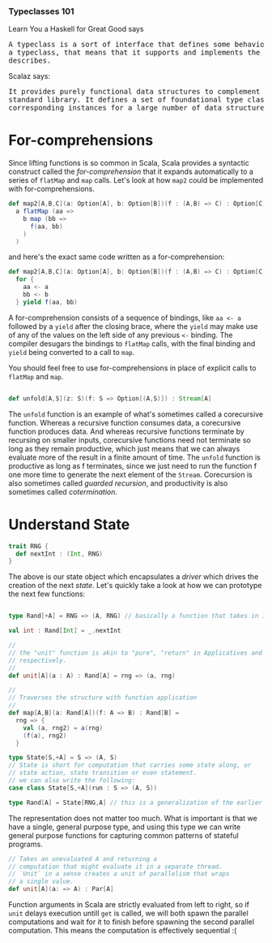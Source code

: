
### Typeclasses 101

Learn You a Haskell for Great Good says

<pre>
A typeclass is a sort of interface that defines some behavior. If a type is a part of
a typeclass, that means that it supports and implements the behavior the typeclass
describes.
</pre>

Scalaz says:
<pre>
It provides purely functional data structures to complement those from the Scala
standard library. It defines a set of foundational type classes (e.g. Functor, Monad) from
corresponding instances for a large number of data structures.
</pre>

# For-comprehensions

Since lifting functions is so common in Scala, Scala provides a syntactic construct
called the _for-comprehension_ that it expands automatically to a series of `flatMap`
and `map` calls. Let's look at how `map2` could be implemented with for-comprehensions.

```scala
def map2[A,B,C](a: Option[A], b: Option[B])(f : (A,B) => C) : Option[C] =
  a flatMap (aa => 
    b map (bb =>
      f(aa, bb)
    )
  )
```
and here's the exact same code written as a for-comprehension:
```scala
def map2[A,B,C](a: Option[A], b: Option[B])(f : (A,B) => C) : Option[C] =
  for {
    aa <- a
    bb <- b
  } yield f(aa, bb)
```

A for-comprehension consists of a sequence of bindings, like `aa <- a` followed by a `yield`
after the closing brace, where the `yield` may make use of any of the values on the left side
of any previous `<-` binding. The compiler desugars the bindings to `flatMap` calls, with the final
binding and `yield` being converted to a call to `map`.

You should feel free to use for-comprehensions in place of explicit calls to `flatMap` and `map`.

```scala

def unfold[A,S](z: S)(f: S => Option[(A,S)]) : Stream[A]

```

The `unfold` function is an example of what's sometimes called a corecursive function.
Whereas a recursive function consumes data, a corecursive function produces data. And 
whereas recursive functions terminate by recursing on smaller inputs, corecursive functions 
need not terminate so long as they remain productive, which just means that we can always
evaluate more of the result in a finite amount of time. The `unfold` function is productive
as long as f terminates, since we just need to run the function f one more time to generate
the next element of the `Stream`. Corecursion is also sometimes called _guarded recursion_, 
and productivity is also sometimes called _cotermination_.

# Understand State 

```scala
trait RNG {
  def nextInt : (Int, RNG)
}
```
The above is our state object which encapsulates a _driver_ which drives
the creation of the next _state_. Let's quickly take a look at how 
we can prototype the next few functions:
```scala

type Rand[+A] = RNG => (A, RNG) // basically a function that takes in 1 RNG and returns a tuple

val int : Rand[Int] = _.nextInt

// 
// the "unit" function is akin to "pure", "return" in Applicatives and Monads
// respectively.
//
def unit[A](a : A) : Rand[A] = rng => (a, rng)

// 
// Traverses the structure with function application
//
def map[A,B](a: Rand[A])(f: A => B) : Rand[B] = 
  rng => {
    val (a, rng2) = a(rng)
    (f(a), rng2)
  }

type State[S,+A] = S => (A, S)
// State is short for computation that carries some state along, or
// state action, state transition or even statement.
// we can also write the following:
case class State[S,+A](run : S => (A, S)) 

type Rand[A] = State[RNG,A] // this is a generalization of the earlier

```
The representation does not matter too much. What is important is that we have a single,
general purpose type, and using this type we can write general purpose functions for 
capturing common patterns of stateful programs.

```scala
// Takes an unevaluated A and returning a
// computation that might evaluate it in a separate thread. 
// `Unit` in a sense creates a unit of parallelism that wraps 
// a single value.
def unit[A](a: => A) : Par[A]
```

Function arguments in Scala are strictly evaluated from left to right, so if 
`unit` delays execution untill `get` is called, we will both spawn
the parallel computations and wait for it to finish before spawning the second
parallel computation. This means the computation is effectively sequential :(


